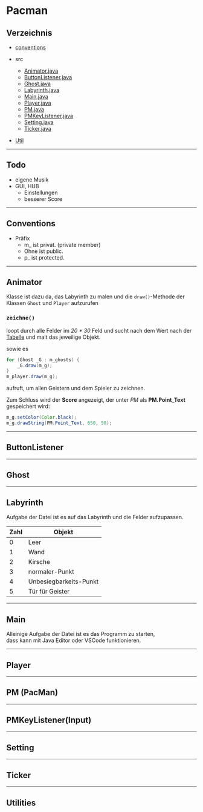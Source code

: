 # Pacman

## Verzeichnis  

* [conventions](#Convention)

* src
  * [Animator.java](#animator)
  * [ButtonListener.java](#buttonlistener)
  * [Ghost.java](#Ghost)
  * [Labyrinth.java](#Labyrinth)
  * [Main.java](#Main)
  * [Player.java](#player)
  * [PM.java](#pm-pacman)
  * [PMKeyListener.java](#pmkeylistenerinput)
  * [Setting.java](#setting)
  * [Ticker.java](#ticker)
  
* [Util](#Utilities)

---

## Todo

* eigene Musik
* GUI, HUB
  * Einstellungen
  * besserer Score

---

## Conventions

* Präfix
  * m_ ist privat. (private member)
  * Ohne ist public.
  * p_ ist protected.

---

## Animator

Klasse ist dazu da, das Labyrinth zu malen und die `draw()`-Methode der Klassen `Ghost` und `Player` aufzurufen

### `zeichne()`

loopt durch alle Felder im _20 * 30_ Feld und sucht nach dem Wert nach der [Tabelle](#labyrinth) und malt das jeweilige Objekt.

sowie es  

```java
for (Ghost _G : m_ghosts) {
    _G.draw(m_g);
}
m_player.draw(m_g);
```

aufruft, um allen Geistern und dem Spieler zu zeichnen.

Zum Schluss wird der __Score__ angezeigt, der unter _PM_ als __PM.Point_Text__ gespeichert wird:

```java
m_g.setColor(Color.black);
m_g.drawString(PM.Point_Text, 650, 50); 
```

---

## ButtonListener

---

## Ghost

---

## Labyrinth

Aufgabe der Datei ist es auf das Labyrinth und die Felder aufzupassen.

 |Zahl | Objekt|
 |---|---|  
 |0|Leer|  
 |1|Wand|  
 |2|Kirsche|  
 |3|normaler-Punkt|  
 |4|Unbesiegbarkeits-Punkt|  
 |5|Tür für Geister|  
---

## Main

Alleinige Aufgabe der Datei ist es das Programm zu starten,  
dass kann mit Java Editor oder VSCode funktionieren.

---

## Player

---

## PM (PacMan)

---

## PMKeyListener(Input)

---

## Setting

---

## Ticker

---

## Utilities
